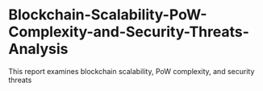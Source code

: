 # Blockchain-Scalability-PoW-Complexity-and-Security-Threats-Analysis
This report examines blockchain scalability, PoW complexity, and security threats
